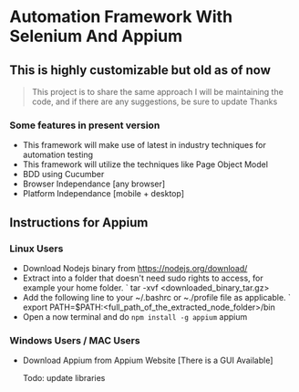 # Automation Framework With Selenium And Appium
## This is highly customizable but old as of now
> This project is to share the same approach 
> I will be maintaining the code, and if there are any suggestions, be sure to update 
> Thanks

### Some features in present version

* This framework will make use of latest in industry techniques for automation testing
* This framework will utilize the techniques like Page Object Model
* BDD using Cucumber
* Browser Independance [any browser]
* Platform Independance [mobile + desktop]


## Instructions for Appium

### Linux Users
* Download Nodejs binary from https://nodejs.org/download/
* Extract into a folder that doesn't need sudo rights to access, for example your home folder.
` tar -xvf <downloaded_binary_tar.gz>
* Add the following line to your ~/.bashrc or ~./profile file as applicable.
` export PATH=$PATH:<full_path_of_the_extracted_node_folder>/bin
* Open a now terminal and do
` npm install -g appium
` appium

### Windows Users / MAC Users
* Download Appium from Appium Website [There is a GUI Available]

  Todo: update libraries
